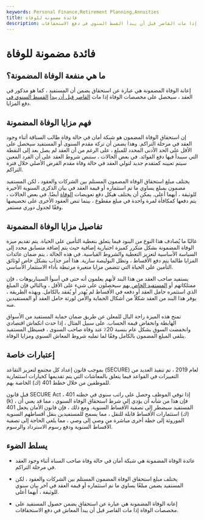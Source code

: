 ```yaml
---
keywords: Personal Finance,Retirement Planning,Annuities
title: فائدة مضمونة للوفاة
description: ويضمن استحقاق الوفاة المضمون أن المستفيد سيحصل على مخصصات الوفاة إذا مات القاصر قبل أن يبدأ القسط السنوي في دفع الاستحقاقات.
---
```


# فائدة مضمونة للوفاة
## ما هي منفعة الوفاة المضمونة؟

إعانة الوفاة المضمونة هي عبارة عن استحقاق يضمن أن المستفيد ، كما هو مذكور في العقد ، سيحصل على مخصصات الوفاة إذا مات [القاصر قبل أن يبدأ](/annuitant) [القسط السنوي في](/lifeannuity) دفع المزايا.

## فهم مزايا الوفاة المضمونة

إن استحقاق الوفاة المضمون هو شبكة أمان في حالة وفاة طالب السناقة أثناء وجود العقد في مرحلة التراكم. وهذا يضمن أن تركة مقدم السنوى أو المستفيد سيحصل على الأقل على الحد الأدنى المحدد للمبلغ ، على الرغم من أن العقد لم يصل بعد إلى النقطة التي سيبدأ فيها دفع الفوائد. في بعض الحالات ، ستنص شروط العقد على أن الفرد المعين سيتم تعيينه كمتقدم جديد لتولي العقد في حالة وفاة مقدم القرض الأصلي خلال فترة التراكم.

يختلف مبلغ استحقاق الوفاة المضمون المستلم بين الشركات والعقود ، لكن المستفيد مضمون بمبلغ يساوي ما تم استثماره أو قيمة العقد في بيان الذكرى السنوية الأخيرة للوثيقة ، أيهما أعلى. يمكن أن يختلف هيكل دفع تعويضات [الوفاة](/deathbenefit) أيضًا. في بعض الحالات ، يتم دفعها كمكافأة لمرة واحدة في مبلغ مقطوع ، بينما تنص العقود الأخرى على تخصيصها وفقًا لجدول دوري مستمر.

## تفاصيل مزايا الوفاة المضمونة

غالبًا ما يُصادف هذا النوع من البنود فيما يتعلق بتغطية التأمين على الحياة. يتم تقديم ميزة الوفاة المضمونة بشكل متكرر كميزة اختيارية إضافية حيث يتم إضافة متسابق محدد إلى السياسة الأساسية لتعزيز التغطية والشروط القياسية. في هذه الحالة ، يتم ضمان عائدات المزايا طالما يتم دفع الأقساط ، وتظل البوليصة سارية. هذا أمر جذاب بشكل خاص لوثائق التأمين على الحياة التي تتضمن مزايا متغيرة مرتبطة بأداء الاستثمار الأساسي.

يستفيد صاحب العقد من هذا البند لأنهم يعلمون أنه حتى في أسوأ السيناريوهات ، فإن ممتلكاتهم أو [المستفيد الخاص بهم](/beneficiary) سيحصلون على شيء على الأقل ، وبالتالي فإن المبلغ الذي استثمره حامل العقد أو دفعه في الأقساط لم يُهدر أو يُفقد بالكامل. وبهذه الطريقة ، يوفر هذا البند من العقد شكلاً من أشكال الحماية والأمن لورثة حامل العقد أو المستفيدين منه.

تمنح هذه الميزة راحة البال للمعلن عن طريق ضمان حماية المستفيد من الأسواق الهابطة وانخفاض قيمة الحساب. على سبيل المثال ، إذا حدث انكماش اقتصادي وانخفضت السوق بشكل عام بنسبة 20٪ عند وفاة صاحب السنوى ، فسيظل المستفيد يتلقى المبلغ المضمون بالكامل وفقًا لما تمليه شروط المعاش السنوي ومزايا الوفاة.

## إعتبارات خاصة

بموجب قانون إعداد كل مجتمع لتعزيز التقاعد (SECURE) لعام 2019 ، تم تنفيذ العديد من التغييرات في القواعد فيما يتعلق بالمعاشات التي يتم تقديمها كخيارات استثمارية للموظفين من خلال خطط 401 (ك) الخاصة بهم.

قبل قانون SECURE Act ، إذا توفي الموظف وحصل على راتب سنوي في خطته 401 (k) ، فإن هذا من شأنه أن يؤدي إلى شرط استحقاق الوفاة السنوي ، مما قد يعني أن المستفيد سيضطر إلى تصفية الأقساط السنوية. ومع ذلك ، فإن قانون الأمان يجعل 401 (ك) استثمارات الأقساط قابلة للنقل ، مما يسمح للمستفيدين بنقل أقساطهم السنوية الموروثة إلى خطة أخرى مباشرة من وصي إلى وصي ، مما يلغي الحاجة إلى تصفية الأقساط السنوية ودفع رسوم الاسترداد والرسوم.

## يسلط الضوء

- عائدة الوفاة المضمونة هي شبكة أمان في حالة وفاة صاحب السناة أثناء وجود العقد في مرحلة التراكم.

- يختلف مبلغ استحقاق الوفاة المضمون المستلم بين الشركات والعقود ، لكن المستفيد يضمن مبلغًا يساوي ما تم استثماره أو قيمة العقد في آخر بيان سنوي للوثيقة ، أيهما أعلى.

- إعانة الوفاة المضمونة هي عبارة عن استحقاق يضمن حصول المستفيد على مخصصات الوفاة إذا مات القاصر قبل أن يبدأ المعاش في دفع الاستحقاقات.

